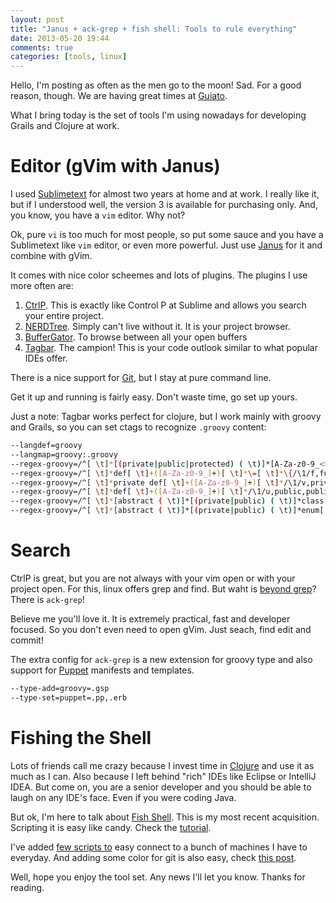 ```yaml
---
layout: post
title: "Janus + ack-grep + fish shell: Tools to rule everything"
date: 2013-05-20 19:44
comments: true
categories: [tools, linux]
---
```


Hello, I'm posting as often as the men go to the moon! Sad. For a good
reason, though. We are having great times at
[Guiato](http://www.guiato.com.br).

What I bring today is the set of tools I'm using nowadays for developing
Grails and Clojure at work. 

Editor (gVim with Janus)
======
I used [Sublimetext](http://www.sublimetext.com/) for almost two years at home and at work. I really like it, but if I understood well, the version 3 is available for purchasing only. And, you know, you have a `vim` editor. Why not?

Ok, pure `vi` is too much for most people, so put some sauce and you have
a Sublimetext like `vim` editor, or even more powerful. Just use [Janus](https://github.com/carlhuda/janus) for it and combine with gVim.

It comes with nice color scheemes and lots of plugins. The plugins I use
more often are:

   1. [CtrlP](https://github.com/kien/ctrlp.vim). This is exactly like
       Control P at Sublime and allows you search your entire project.
   1. [NERDTree](https://github.com/scrooloose/nerdtree). Simply can't
       live without it. It is your project browser.
   1. [BufferGator](https://github.com/jeetsukumaran/vim-buffergator).
      To browse between all your open buffers
   1. [Tagbar](https://github.com/majutsushi/tagbar). The campion! This
      is your code outlook similar to what popular IDEs offer.

There is a nice support for [Git](http://git-scm.com/), but I stay at pure command line.

Get it up and running is fairly easy. Don't waste time, go set up yours.

Just a note: Tagbar works perfect for clojure, but I work mainly with
groovy and Grails, so you can set ctags to recognize `.groovy` content:

``` bash ctags for groovy
--langdef=groovy
--langmap=groovy:.groovy
--regex-groovy=/^[ \t]*[(private|public|protected) ( \t)]*[A-Za-z0-9_<>]+[ \t]+([A-Za-z0-9_]+)[ \t]*\(.*\)[ \t]*{/\1/f,function,functions/
--regex-groovy=/^[ \t]*def[ \t]+([A-Za-z0-9_]+)[ \t]*\=[ \t]*\{/\1/f,function,functions/
--regex-groovy=/^[ \t]*private def[ \t]+([A-Za-z0-9_]+)[ \t]*/\1/v,private,private variables/
--regex-groovy=/^[ \t]*def[ \t]+([A-Za-z0-9_]+)[ \t]*/\1/u,public,public variables/
--regex-groovy=/^[ \t]*[abstract ( \t)]*[(private|public) ( \t)]*class[ \t]+([A-Za-z0-9_]+)[ \t]*/\1/c,class,classes/
--regex-groovy=/^[ \t]*[abstract ( \t)]*[(private|public) ( \t)]*enum[ \t]+([A-Za-z0-9_]+)[ \t]*/\1/c,class,classes/
```

Search
======

CtrlP is great, but you are not always with your vim open or with
your project open. For this, linux offers grep and find. But waht is
[beyond grep](http://beyondgrep.com/)? There is `ack-grep`! 

Believe me you'll love it. It is extremely practical, fast and developer
focused. So you don't even need to open gVim. Just seach, find edit and
commit!

The extra config for `ack-grep` is a new extension for groovy type and
also support for [Puppet](https://puppetlabs.com/) manifests and
templates.

``` bash puppet types 
--type-add=groovy=.gsp
--type-set=puppet=.pp,.erb
```

Fishing the Shell
================

Lots of friends call me crazy because I invest time in
[Clojure](http://clojure.org) and use it as much as I can. Also because
I left behind "rich" IDEs like Eclipse or IntelliJ IDEA. But come on, you
are a senior developer and you should be able to laugh on any IDE's
face. Even if you were coding Java.

But ok, I'm here to talk about [Fish Shell](http://fishshell.com/). This
is my most recent acquisition. Scripting it is
easy like candy. Check the
[tutorial](http://fishshell.com/tutorial.html).

I've added [few scripts to](https://gist.github.com/paulosuzart/5614350) easy connect to a bunch of machines I have to
everyday. And adding some color for git is also easy, check [this
post](http://zogovic.com/post/37906589287/showing-git-branch-in-fish-shell-prompt).


Well, hope you enjoy the tool set. Any news I'll let you know. Thanks
for reading.

